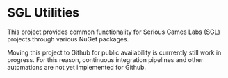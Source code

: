 # SGL Utilities

This project provides common functionality for Serious Games Labs (SGL) projects through various NuGet packages.

Moving this project to Github for public availability is currrently still work in progress.
For this reason, continuous integration pipelines and other automations are not yet implemented for Github.
